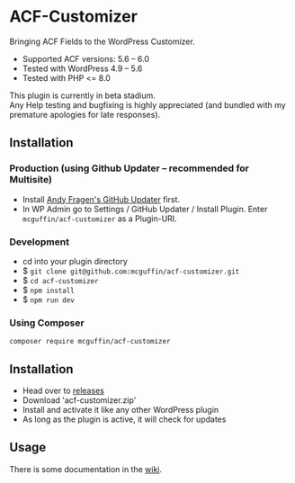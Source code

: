 ACF-Customizer
==============

Bringing ACF Fields to the WordPress Customizer.

 - Supported ACF versions: 5.6 – 6.0
 - Tested with WordPress 4.9 – 5.6
 - Tested with PHP <= 8.0

This plugin is currently in beta stadium.  
Any Help testing and bugfixing is highly appreciated (and bundled with my premature apologies for late responses).

Installation
------------

### Production (using Github Updater – recommended for Multisite)
 - Install [Andy Fragen's GitHub Updater](https://github.com/afragen/github-updater) first.
 - In WP Admin go to Settings / GitHub Updater / Install Plugin. Enter `mcguffin/acf-customizer` as a Plugin-URI.

### Development
 - cd into your plugin directory
 - $ `git clone git@github.com:mcguffin/acf-customizer.git`
 - $ `cd acf-customizer`
 - $ `npm install`
 - $ `npm run dev`

### Using Composer
```
composer require mcguffin/acf-customizer
```

Installation
------------
 - Head over to [releases](../../releases)
 - Download 'acf-customizer.zip'
 - Install and activate it like any other WordPress plugin
 - As long as the plugin is active, it will check for updates

Usage
-----
There is some documentation in the [wiki](../../wiki).
